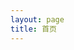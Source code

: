 ```yaml
---
layout: page
title: 首页
---
```


<script lang="ts" setup>
import AnHome from '@theme/components/AnHome.vue'
</script>

<AnHome />
